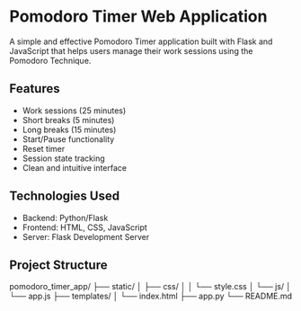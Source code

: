 # Pomodoro Timer Web Application

A simple and effective Pomodoro Timer application built with Flask and JavaScript that helps users manage their work sessions using the Pomodoro Technique.

## Features

- Work sessions (25 minutes)
- Short breaks (5 minutes)
- Long breaks (15 minutes)
- Start/Pause functionality
- Reset timer
- Session state tracking
- Clean and intuitive interface

## Technologies Used

- Backend: Python/Flask
- Frontend: HTML, CSS, JavaScript
- Server: Flask Development Server

## Project Structure

pomodoro_timer_app/
├── static/
│   ├── css/
│   │   └── style.css
│   └── js/
│       └── app.js
├── templates/
│   └── index.html
├── app.py
└── README.md

